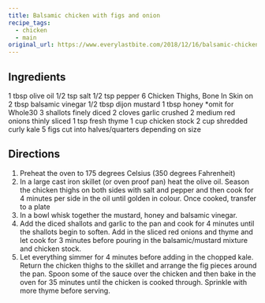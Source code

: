 ```yaml
---
title: Balsamic chicken with figs and onion
recipe_tags: 
  - chicken
  - main
original_url: https://www.everylastbite.com/2018/12/16/balsamic-chicken-figs/
---
```

## Ingredients




1 tbsp olive oil
1/2 tsp salt
1/2 tsp pepper
6 Chicken Thighs, Bone In Skin on
2 tbsp balsamic vinegar
1/2 tbsp dijon mustard
1 tbsp honey
*omit for Whole30
3 shallots
finely diced
2 cloves garlic
crushed
2 medium red onions
thinly sliced
1 tsp fresh thyme
1 cup chicken stock
2 cup shredded curly kale
5 figs
cut into halves/quarters depending on size

## Directions

1. Preheat the oven to 175 degrees Celsius (350 degrees Fahrenheit)
2. In a large cast iron skillet (or oven proof pan) heat the olive oil. Season the chicken thighs on
both sides with salt and pepper and then cook for 4 minutes per side in the oil until golden in
colour. Once cooked, transfer to a plate
3. In a bowl whisk together the mustard, honey and balsamic vinegar.
4. Add the diced shallots and garlic to the pan and cook for 4 minutes until the shallots begin to
soften. Add in the sliced red onions and thyme and let cook for 3 minutes before pouring in
the balsamic/mustard mixture and chicken stock.
5. Let everything simmer for 4 minutes before adding in the chopped kale. Return the chicken
thighs to the skillet and arrange the fig pieces around the pan. Spoon some of the sauce over
the chicken and then bake in the oven for 35 minutes until the chicken is cooked through.
Sprinkle with more thyme before serving.
